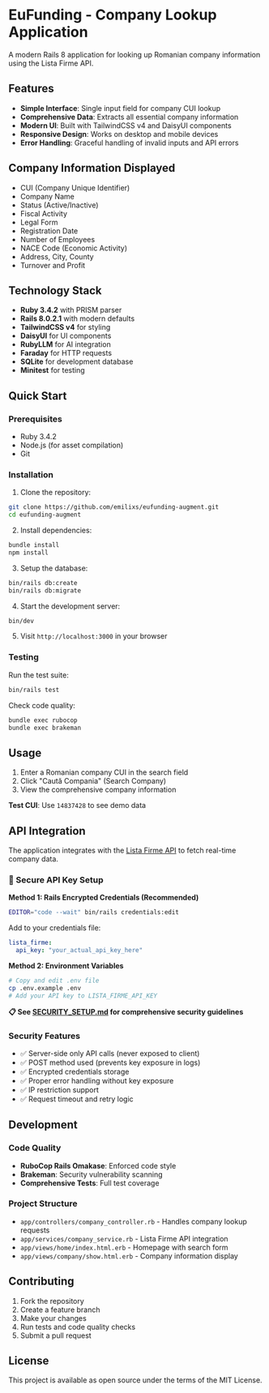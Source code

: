# EuFunding - Company Lookup Application

A modern Rails 8 application for looking up Romanian company information using the Lista Firme API.

## Features

- **Simple Interface**: Single input field for company CUI lookup
- **Comprehensive Data**: Extracts all essential company information
- **Modern UI**: Built with TailwindCSS v4 and DaisyUI components
- **Responsive Design**: Works on desktop and mobile devices
- **Error Handling**: Graceful handling of invalid inputs and API errors

## Company Information Displayed

- CUI (Company Unique Identifier)
- Company Name
- Status (Active/Inactive)
- Fiscal Activity
- Legal Form
- Registration Date
- Number of Employees
- NACE Code (Economic Activity)
- Address, City, County
- Turnover and Profit

## Technology Stack

- **Ruby 3.4.2** with PRISM parser
- **Rails 8.0.2.1** with modern defaults
- **TailwindCSS v4** for styling
- **DaisyUI** for UI components
- **RubyLLM** for AI integration
- **Faraday** for HTTP requests
- **SQLite** for development database
- **Minitest** for testing

## Quick Start

### Prerequisites

- Ruby 3.4.2
- Node.js (for asset compilation)
- Git

### Installation

1. Clone the repository:
```bash
git clone https://github.com/emilixs/eufunding-augment.git
cd eufunding-augment
```

2. Install dependencies:
```bash
bundle install
npm install
```

3. Setup the database:
```bash
bin/rails db:create
bin/rails db:migrate
```

4. Start the development server:
```bash
bin/dev
```

5. Visit `http://localhost:3000` in your browser

### Testing

Run the test suite:
```bash
bin/rails test
```

Check code quality:
```bash
bundle exec rubocop
bundle exec brakeman
```

## Usage

1. Enter a Romanian company CUI in the search field
2. Click "Caută Compania" (Search Company)
3. View the comprehensive company information

**Test CUI**: Use `14837428` to see demo data

## API Integration

The application integrates with the [Lista Firme API](https://membri.listafirme.ro/specificatii/api-info-v2.asp) to fetch real-time company data.

### 🔐 Secure API Key Setup

**Method 1: Rails Encrypted Credentials (Recommended)**
```bash
EDITOR="code --wait" bin/rails credentials:edit
```

Add to your credentials file:
```yaml
lista_firme:
  api_key: "your_actual_api_key_here"
```

**Method 2: Environment Variables**
```bash
# Copy and edit .env file
cp .env.example .env
# Add your API key to LISTA_FIRME_API_KEY
```

**📋 See [SECURITY_SETUP.md](SECURITY_SETUP.md) for comprehensive security guidelines**

### Security Features
- ✅ Server-side only API calls (never exposed to client)
- ✅ POST method used (prevents key exposure in logs)
- ✅ Encrypted credentials storage
- ✅ Proper error handling without key exposure
- ✅ IP restriction support
- ✅ Request timeout and retry logic

## Development

### Code Quality

- **RuboCop Rails Omakase**: Enforced code style
- **Brakeman**: Security vulnerability scanning
- **Comprehensive Tests**: Full test coverage

### Project Structure

- `app/controllers/company_controller.rb` - Handles company lookup requests
- `app/services/company_service.rb` - Lista Firme API integration
- `app/views/home/index.html.erb` - Homepage with search form
- `app/views/company/show.html.erb` - Company information display

## Contributing

1. Fork the repository
2. Create a feature branch
3. Make your changes
4. Run tests and code quality checks
5. Submit a pull request

## License

This project is available as open source under the terms of the MIT License.
